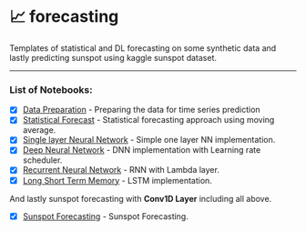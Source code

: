 # 📈 forecasting
Templates of statistical and DL forecasting on some synthetic data and lastly predicting sunspot using kaggle sunspot dataset.
<hr>

### List of Notebooks:

- [x] [Data Preparation](https://github.com/niyazed/forecasting/blob/master/preparing_data.ipynb) - Preparing the data for time series prediction
- [x] [Statistical Forecast](https://github.com/niyazed/forecasting/blob/master/statistical_forecasting.ipynb) - Statistical forecasting approach using moving average.
- [x] [Single layer Neural Network](https://github.com/niyazed/forecasting/blob/master/single_layer_nn_prediction.ipynb) - Simple one layer NN implementation.
- [x] [Deep Neural Network](https://github.com/niyazed/forecasting/blob/master/dnn_LRscheduler_prediction.ipynb) - DNN implementation with Learning rate scheduler.
- [x] [Recurrent Neural Network](https://github.com/niyazed/forecasting/blob/master/RNN_lambda.ipynb) - RNN with Lambda layer.
- [x] [Long Short Term Memory](https://github.com/niyazed/forecasting/blob/master/LSTM.ipynb) - LSTM implementation.

And lastly sunspot forecasting with <b>Conv1D Layer</b> including all above.
- [x] [Sunspot Forecasting](https://github.com/niyazed/forecasting/blob/master/sunspot_prediction.ipynb) - Sunspot Forecasting.
